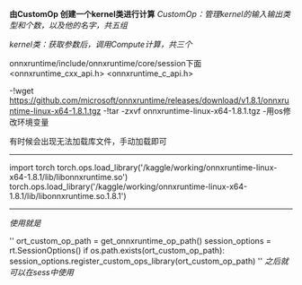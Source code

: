 **由CustomOp 创建一个kernel类进行计算**
*CustomOp：管理kernel的输入输出类型和个数，以及他的名字，共五组*

*kernel类：获取参数后，调用Compute计算，共三个*


onnxruntime/include/onnxruntime/core/session下面
   <onnxruntime_cxx_api.h>
   <onnxruntime_c_api.h>
   
-!wget https://github.com/microsoft/onnxruntime/releases/download/v1.8.1/onnxruntime-linux-x64-1.8.1.tgz
-!tar -zxvf onnxruntime-linux-x64-1.8.1.tgz
-用os修改环境变量


 有时候会出现无法加载库文件，手动加载即可
***
import torch
torch.ops.load_library('/kaggle/working/onnxruntime-linux-x64-1.8.1/lib/libonnxruntime.so')
torch.ops.load_library('/kaggle/working/onnxruntime-linux-x64-1.8.1/lib/libonnxruntime.so.1.8.1')
***
 
*使用就是*

''
ort_custom_op_path = get_onnxruntime_op_path()
session_options = rt.SessionOptions()
if os.path.exists(ort_custom_op_path):
    session_options.register_custom_ops_library(ort_custom_op_path)
''
*之后就可以在sess中使用*
 
